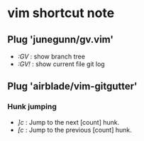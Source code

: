 # vim shortcut note


## Plug 'junegunn/gv.vim'
* *:GV*  : show branch tree
* *:GV!* : show current file git log


## Plug 'airblade/vim-gitgutter'
### Hunk jumping
* *]c* : Jump to the next [count] hunk.
* *[c* : Jump to the previous [count] hunk.
